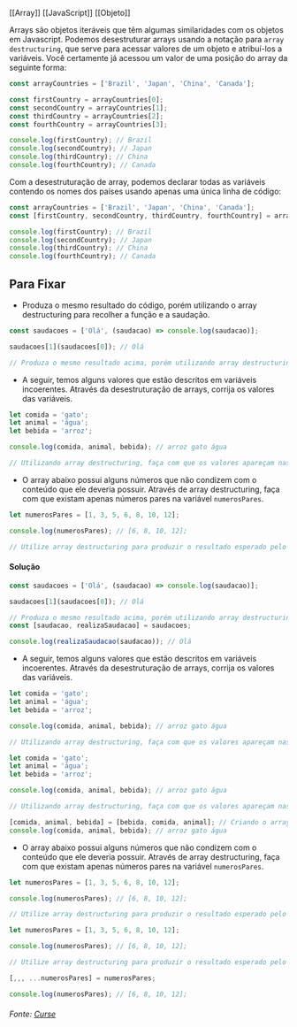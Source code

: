 [[Array]]
[[JavaScript]]
[[Objeto]]

Arrays são objetos iteráveis que têm algumas similaridades com os objetos em Javascript. Podemos desestruturar arrays usando a notação para `array destructuring`, que serve para acessar valores de um objeto e atribuí-los a variáveis. Você certamente já acessou um valor de uma posição do array da seguinte forma:
```js
const arrayCountries = ['Brazil', 'Japan', 'China', 'Canada'];

const firstCountry = arrayCountries[0];
const secondCountry = arrayCountries[1];
const thirdCountry = arrayCountries[2];
const fourthCountry = arrayCountries[3];

console.log(firstCountry); // Brazil
console.log(secondCountry); // Japan
console.log(thirdCountry); // China
console.log(fourthCountry); // Canada
```

Com a desestruturação de array, podemos declarar todas as variáveis contendo os nomes dos países usando apenas uma única linha de código:
```js
const arrayCountries = ['Brazil', 'Japan', 'China', 'Canada'];
const [firstCountry, secondCountry, thirdCountry, fourthCountry] = arrayCountries;

console.log(firstCountry); // Brazil
console.log(secondCountry); // Japan
console.log(thirdCountry); // China
console.log(fourthCountry); // Canada

```

## Para Fixar

-   Produza o mesmo resultado do código, porém utilizando o array destructuring para recolher a função e a saudação.
```js
const saudacoes = ['Olá', (saudacao) => console.log(saudacao)];

saudacoes[1](saudacoes[0]); // Olá

// Produza o mesmo resultado acima, porém utilizando array destructuring
```

-   A seguir, temos alguns valores que estão descritos em variáveis incoerentes. Através da desestruturação de arrays, corrija os valores das variáveis.
```js
let comida = 'gato';
let animal = 'água';
let bebida = 'arroz';

console.log(comida, animal, bebida); // arroz gato água

// Utilizando array destructuring, faça com que os valores apareçam nas variáveis correspondentes ao seu verdadeiro tipo
```

-   O array abaixo possui alguns números que não condizem com o conteúdo que ele deveria possuir. Através de array destructuring, faça com que existam apenas números pares na variável `numerosPares`.
```js
let numerosPares = [1, 3, 5, 6, 8, 10, 12];

console.log(numerosPares); // [6, 8, 10, 12];

// Utilize array destructuring para produzir o resultado esperado pelo console.log abaixo
```

#### **Solução**

```js
const saudacoes = ['Olá', (saudacao) => console.log(saudacao)];

saudacoes[1](saudacoes[0]); // Olá

// Produza o mesmo resultado acima, porém utilizando array destructuring
const [saudacao, realizaSaudacao] = saudacoes;

console.log(realizaSaudacao(saudacao)); // Olá
```

-   A seguir, temos alguns valores que estão descritos em variáveis incoerentes. Através da desestruturação de arrays, corrija os valores das variáveis.
```js
let comida = 'gato';
let animal = 'água';
let bebida = 'arroz';

console.log(comida, animal, bebida); // arroz gato água

// Utilizando array destructuring, faça com que os valores apareçam nas variáveis correspondentes ao seu verdadeiro tipo
```

```js
let comida = 'gato';
let animal = 'água';
let bebida = 'arroz';

console.log(comida, animal, bebida); // arroz gato água

// Utilizando array destructuring, faça com que os valores apareçam nas variáveis correspondentes ao seu verdadeiro tipo

[comida, animal, bebida] = [bebida, comida, animal]; // Criando o array e o desestruturando
console.log(comida, animal, bebida); // arroz gato água
```

-   O array abaixo possui alguns números que não condizem com o conteúdo que ele deveria possuir. Através de array destructuring, faça com que existam apenas números pares na variável `numerosPares`.
```js
let numerosPares = [1, 3, 5, 6, 8, 10, 12];

console.log(numerosPares); // [6, 8, 10, 12];

// Utilize array destructuring para produzir o resultado esperado pelo console.log abaixo
```

```js
let numerosPares = [1, 3, 5, 6, 8, 10, 12];

console.log(numerosPares); // [6, 8, 10, 12];

// Utilize array destructuring para produzir o resultado esperado pelo console.log abaixo

[,,, ...numerosPares] = numerosPares;

console.log(numerosPares); // [6, 8, 10, 12];
```

###### Fonte: [Curse](https://app.betrybe.com/learn/course/5e938f69-6e32-43b3-9685-c936530fd326/module/fc998c60-386e-46bc-83ca-4269beb17e17/section/ccfff26d-24c9-422e-b886-6ee19f20db14/day/9f13f306-fdc8-4208-94a8-a1e20101cd21/lesson/e9bf2e76-2f46-4d6e-ac75-b1ab0593ac4c)
